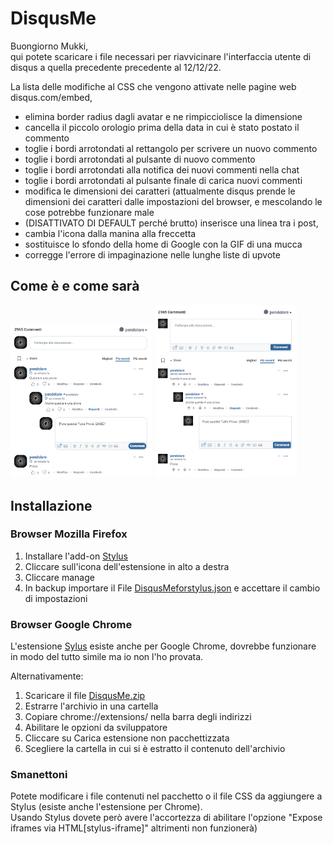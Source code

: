 # DisqusMe

Buongiorno Mukki,  
qui potete scaricare i file necessari per riavvicinare l'interfaccia utente di disqus a quella precedente precedente al 12/12/22.

La lista delle modifiche al CSS che vengono attivate nelle pagine web disqus.com/embed, 

- elimina border radius dagli avatar e ne rimpicciolisce la dimensione
- cancella il piccolo orologio prima della data in cui è stato postato il commento 
- toglie i bordi arrotondati al rettangolo per scrivere un nuovo commento
- toglie i bordi arrotondati al pulsante di nuovo commento
- toglie i bordi arrotondati alla notifica dei nuovi commenti nella chat
- toglie i bordi arrotondati al pulsante finale di carica nuovi commenti
- modifica le dimensioni dei caratteri (attualmente disqus prende le dimensioni dei caratteri dalle impostazioni del browser, e mescolando le cose potrebbe funzionare male
- (DISATTIVATO DI DEFAULT perché brutto) inserisce una linea tra i post, 
- cambia l'icona dalla manina alla freccetta
- sostituisce lo sfondo della home di Google con la GIF di una mucca
- corregge l'errore di impaginazione nelle lunghe liste di upvote

## Come è e come sarà
<span><img src="https://github.com/MukkoPendolare/DisqusMe/raw/main/img/OLD.PNG" width="45%" /></span> 
<span><img src="https://github.com/MukkoPendolare/DisqusMe/raw/main/img/NEW.PNG" width="45%" /></span> 

## Installazione

### Browser Mozilla Firefox

1. Installare l'add-on [Stylus](https://addons.mozilla.org/it/firefox/addon/styl-us/)
2. Cliccare sull'icona dell'estensione in alto a destra
3. Cliccare manage
4. In backup importare il File [DisqusMeforstylus.json](https://github.com/MukkoPendolare/DisqusMe/raw/main/DisqusMeforstylus.json) e accettare il cambio di impostazioni 

### Browser Google Chrome

L'estensione [Sylus](https://chrome.google.com/webstore/detail/stylus/clngdbkpkpeebahjckkjfobafhncgmne) esiste anche per Google Chrome, dovrebbe funzionare in modo del tutto simile ma io non l'ho provata.

Alternativamente:  

1. Scaricare il file [DisqusMe.zip](https://github.com/MukkoPendolare/DisqusMe/raw/main/DisqusMe.zip)
2. Estrarre l'archivio in una cartella 
3. Copiare chrome://extensions/ nella barra degli indirizzi
4. Abilitare le opzioni da sviluppatore
5. Cliccare su Carica estensione non pacchettizzata 
6. Scegliere la cartella in cui si è estratto il contenuto dell'archivio 

### Smanettoni

Potete modificare i file contenuti nel pacchetto o il file CSS da aggiungere a Stylus (esiste anche l'estensione per Chrome).  
Usando Stylus dovete però avere l'accortezza di abilitare l'opzione "Expose iframes via HTML[stylus-iframe]" altrimenti non funzionerà)  
